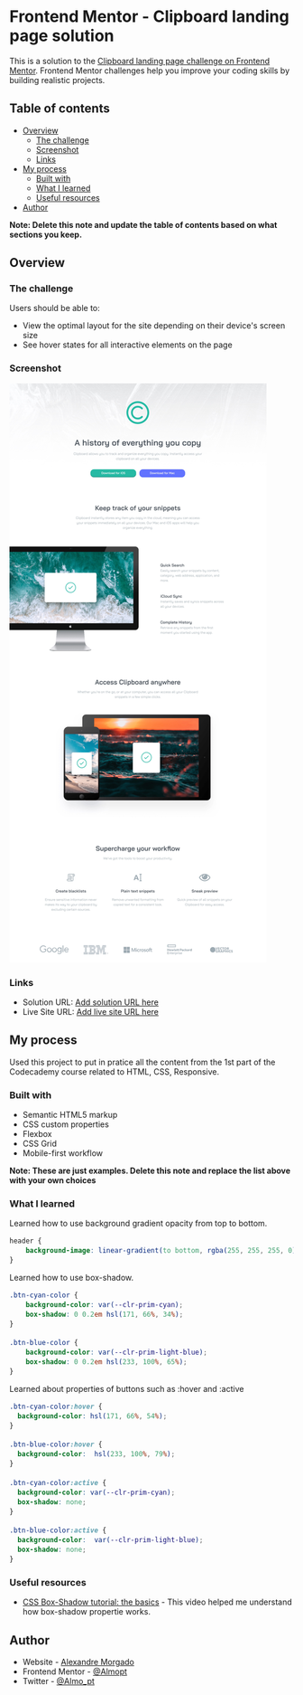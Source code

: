 # Frontend Mentor - Clipboard landing page solution

This is a solution to the [Clipboard landing page challenge on Frontend Mentor](https://www.frontendmentor.io/challenges/clipboard-landing-page-5cc9bccd6c4c91111378ecb9). Frontend Mentor challenges help you improve your coding skills by building realistic projects. 

## Table of contents

- [Overview](#overview)
  - [The challenge](#the-challenge)
  - [Screenshot](#screenshot)
  - [Links](#links)
- [My process](#my-process)
  - [Built with](#built-with)
  - [What I learned](#what-i-learned)
  - [Useful resources](#useful-resources)
- [Author](#author)

**Note: Delete this note and update the table of contents based on what sections you keep.**

## Overview

### The challenge

Users should be able to:

- View the optimal layout for the site depending on their device's screen size
- See hover states for all interactive elements on the page

### Screenshot

![](./images/scr-full-version.jpeg)

### Links

- Solution URL: [Add solution URL here](https://your-solution-url.com)
- Live Site URL: [Add live site URL here](https://your-live-site-url.com)

## My process

Used this project to put in pratice all the content from the 1st part of the Codecademy course related to HTML, CSS, Responsive.

### Built with

- Semantic HTML5 markup
- CSS custom properties
- Flexbox
- CSS Grid
- Mobile-first workflow

**Note: These are just examples. Delete this note and replace the list above with your own choices**

### What I learned

Learned how to use background gradient opacity from top to bottom.

```css
header {
    background-image: linear-gradient(to bottom, rgba(255, 255, 255, 0), rgba(255, 255, 255, 1)), url('./images/bg-header-mobile.png');
}
```

Learned how to use box-shadow.

```css
.btn-cyan-color {
    background-color: var(--clr-prim-cyan);
    box-shadow: 0 0.2em hsl(171, 66%, 34%);
}

.btn-blue-color {
    background-color: var(--clr-prim-light-blue);
    box-shadow: 0 0.2em hsl(233, 100%, 65%);
}
```

Learned about properties of buttons such as :hover and :active

```css
.btn-cyan-color:hover {
  background-color: hsl(171, 66%, 54%);
}

.btn-blue-color:hover {
  background-color:  hsl(233, 100%, 79%);
}

.btn-cyan-color:active {
  background-color: var(--clr-prim-cyan);
  box-shadow: none;
}

.btn-blue-color:active {
  background-color:  var(--clr-prim-light-blue);
  box-shadow: none;
}
```

### Useful resources

- [CSS Box-Shadow tutorial: the basics](https://www.youtube.com/watch?v=-JNRQ5HjNeI) - This video helped me understand how box-shadow propertie works.

## Author

- Website - [Alexandre Morgado](https://github.com/Almopt)
- Frontend Mentor - [@Almopt](https://www.frontendmentor.io/profile/Almopt)
- Twitter - [@Almo_pt](https://www.twitter.com/Almo_pt)


